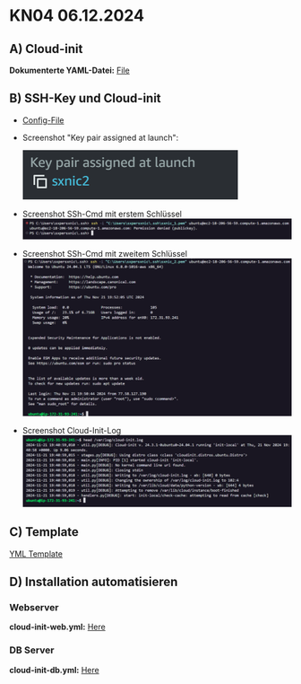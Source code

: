 # KN04 06.12.2024 #

## A) Cloud-init ##

**Dokumenterte YAML-Datei:** [File](./Cloud-Init/Cloud-init.yml)

## B) SSH-Key und Cloud-init ##

- [Config-File](./aws_2.yml)
  
- Screenshot "Key pair assigned at launch":
  
    ![Key pair assigned at launch](/m346-Cloud/Images/KN04/KEY-ASSIGNED-AT-LAUNCH.png)
  
- Screenshot SSh-Cmd mit erstem Schlüssel
    ![Screenshot SSh-Cmd mit erstem Schlüssel](/m346-Cloud/Images/KN04/SSH-CMD-KEY-1.png)
  
- Screenshot SSh-Cmd mit zweitem Schlüssel
    ![Screenshot SSh-Cmd mit zweitem Schlüssel](/m346-Cloud/Images/KN04/SSH-CMD-KEY-2.png)
  
- Screenshot Cloud-Init-Log
    ![Screenshot Cloud-Init-Log](/m346-Cloud/Images/KN04/CLOUD-INIT-LOG.png)

## C) Template ##

[YML Template](./template.yml)

## D) Installation automatisieren ##

### Webserver

**cloud-init-web.yml:** [Here](/m346-Cloud/KNs/04-Cloud_init-Automatisierung/Cloud-Init/cloud-init-web.yml)

### DB Server

**cloud-init-db.yml:** [Here](/m346-Cloud/KNs/04-Cloud_init-Automatisierung/Cloud-Init/cloud-init-db.yml)

